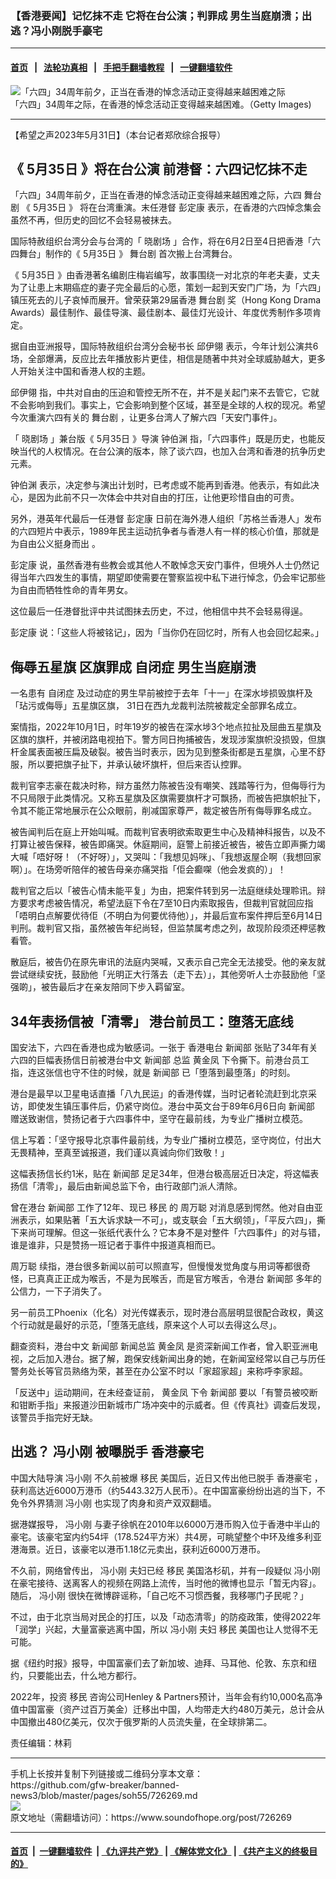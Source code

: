 ### 【香港要闻】记忆抹不走 它将在台公演；判罪成 男生当庭崩溃；出逃？冯小刚脱手豪宅
------------------------

#### [首页](https://github.com/gfw-breaker/banned-news3/blob/master/README.md) &nbsp;&nbsp;|&nbsp;&nbsp; [法轮功真相](https://github.com/begood0513/basic/blob/master/README.md)  &nbsp;&nbsp;|&nbsp;&nbsp; [手把手翻墙教程](https://github.com/gfw-breaker/guides/wiki)  &nbsp;&nbsp;|&nbsp;&nbsp; [一键翻墙软件](https://github.com/gfw-breaker/nogfw/blob/master/README.md)  



<div><img alt="「六四」34周年前夕，正当在香港的悼念活动正变得越来越困难之际" src="https://img.soundofhope.org/2023-06/gettyimages-1228520252-1685561366145.jpg"/>
<br/><figcaption class="caption">
 「六四」34周年之际，在香港的悼念活动正变得越来越困难。（Getty Images)
</figcaption></div><hr/>


<div><div class="Content__Wrapper sc-1bvya0-0 elmmKw article_body" data-checkusr="" itemprop="articleBody">
 <div id="post_place_1">
 </div>
 <p class="meta-top">
  <span class="meta">
   【希望之声2023年5月31日】（本台记者郑欣综合报导）
  </span>
 </p>
 <h2>
  <strong>
   《
   <ok href="/term/876338">
    5月35日
   </ok>
   》将在台公演 前港督：六四记忆抹不走
  </strong>
 </h2>
 <p>
  「六四」34周年前夕，正当在香港的悼念活动正变得越来越困难之际，六四
  <ok href="/term/147910">
   舞台剧
  </ok>
  《
  <ok href="/term/876338">
   5月35日
  </ok>
  》 将在台湾重演。末任港督
  <ok href="/term/17115">
   彭定康
  </ok>
  表示，在香港的六四悼念集会虽然不再，但历史的回忆不会轻易被抹去。
 </p>
 <p>
  国际特赦组织台湾分会与台湾的「
  <ok href="/term/876341">
   晓剧场
  </ok>
  」合作，将在6月2日至4日把香港「六四舞台」制作的《
  <ok href="/term/876338">
   5月35日
  </ok>
  》
  <ok href="/term/147910">
   舞台剧
  </ok>
  首次搬上台湾舞台。
 </p>
 <p>
  《
  <ok href="/term/876338">
   5月35日
  </ok>
  》由香港著名编剧庄梅岩编写，故事围绕一对北京的年老夫妻，丈夫为了让患上末期癌症的妻子完全最后的心愿，策划一起到天安门广场，为「六四」镇压死去的儿子哀悼而展开。曾荣获第29届香港
  <ok href="/term/147910">
   舞台剧
  </ok>
  奖（Hong Kong Drama Awards）最佳制作、最佳导演、最佳剧本、最佳灯光设计、年度优秀制作多项肯定。
 </p>
 <p>
  据自由亚洲报导，国际特赦组织台湾分会秘书长
  <ok href="/term/90280">
   邱伊翎
  </ok>
  表示，今年计划公演共6场，全部爆满，反应比去年播放影片更佳，相信是随著中共对全球威胁越大，更多人开始关注中国和香港人权的主题。
 </p>
 <p>
  <ok href="/term/90280">
   邱伊翎
  </ok>
  指，中共对自由的压迫和管控无所不在，并不是关起门来不去管它，它就不会影响到我们。事实上，它会影响到整个区域，甚至是全球的人权的现况。希望今次重演六四有关的
  <ok href="/term/147910">
   舞台剧
  </ok>
  ，让更多台湾人了解六四「天安门事件」。
 </p>
 <p>
  「
  <ok href="/term/876341">
   晓剧场
  </ok>
  」兼台版《
  <ok href="/term/876338">
   5月35日
  </ok>
  》导演
  <ok href="/term/876344">
   钟伯渊
  </ok>
  指，「六四事件」既是历史，也能反映当代的人权情况。在台公演的版本，除了谈六四，也加入台湾和香港的抗争历史元素。
 </p>
 <p>
  <ok href="/term/876344">
   钟伯渊
  </ok>
  表示，决定参与演出计划时，已考虑或不能再到香港。他表示，有如此决心，是因为此前不只一次体会中共对自由的打压，让他更珍惜自由的可贵。
 </p>
 <p>
  另外，港英年代最后一任港督
  <ok href="/term/17115">
   彭定康
  </ok>
  日前在海外港人组织「苏格兰香港人」发布的六四短片中表示，1989年民主运动抗争者与香港人有一样的核心价值，那就是为自由公义挺身而出 。
 </p>
 <p>
  <ok href="/term/17115">
   彭定康
  </ok>
  说，虽然香港有些教会或其他人不敢悼念天安门事件，但境外人士仍然记得当年六四发生的事情，期望即使需要在警察监视中私下进行悼念，仍会牢记那些为自由而牺牲性命的青年男女。
 </p>
 <p>
  这位最后一任港督批评中共试图抹去历史，不过，他相信中共不会轻易得逞。
 </p>
 <p>
  <ok href="/term/17115">
   彭定康
  </ok>
  说：「这些人将被铭记」，因为「当你仍在回忆时，所有人也会回忆起来。」
 </p>
 <h2>
  <strong>
   <ok href="/term/876347">
    侮辱五星旗
   </ok>
   区旗罪成
   <ok href="/term/4225">
    自闭症
   </ok>
   男生当庭崩溃
  </strong>
 </h2>
 <p>
  一名患有
  <ok href="/term/4225">
   自闭症
  </ok>
  及过动症的男生早前被控于去年「十一」在深水埗损毁旗杆及「玷污或侮辱」五星旗区旗， 31日在西九龙裁判法院被裁定全部罪名成立。
 </p>
 <p>
  案情指，2022年10月1日，时年19岁的被告在深水埗3个地点拉扯及屈曲五星旗及区旗的旗杆，并被闭路电视拍下。警方同日拘捕被告，发现涉案旗帜没损毁，但旗杆金属表面被压扁及破裂。被告当时表示，因为见到整条街都是五星旗，心里不舒服，所以要把旗子扯下，并承认破坏旗杆，但后来否认控罪。
 </p>
 <p>
  裁判官李志豪在裁决时称，辩方虽然力陈被告没有嘲笑、践踏等行为，但侮辱行为不只局限于此类情况。又称五星旗及区旗需要旗杆才可飘扬，而被告把旗帜扯下，令其不能正常地展示在公众眼前，削减国家尊严，裁定被告所有侮辱罪名成立。
 </p>
 <p>
  被告闻判后在庭上开始叫喊。而裁判官表明欲索取更生中心及精神科报告，以及不打算让被告保释，被告即痛哭。休庭期间，庭警上前接近被告，被告立即声撕力竭大喊「唔好呀！（不好呀）」，又哭叫：「我想见妈咪」、「我想返屋企啊（我想回家啊）」。在场旁听陪伴的被告母亲亦痛哭指「佢会癫㗎（他会发疯的）」！
 </p>
 <p>
  裁判官之后以「被告心情未能平复」为由，把案件转到另一法庭继续处理聆讯。辩方要求考虑被告情况，希望法庭下令在7至10日内索取报告，但裁判官就回应指「唔明白点解要优待佢（不明白为何要优待他）」，并最后宣布案件押后至6月14日判刑。裁判官又指，虽然被告年纪尚轻，但监禁属考虑之列，故现阶段须还柙惩教看管。
 </p>
 <p>
  散庭后，被告仍在原先审讯的法庭内哭喊，又表示自己完全无法接受。他的亲友就尝试继续安抚，鼓励他「光明正大行落去（走下去）」，其他旁听人士亦鼓励他「坚强啲」，被告最后才在亲友陪同下步入羁留室。
 </p>
 <h2>
  <strong>
   34年表扬信被「清零」 港台前员工：堕落无底线
  </strong>
 </h2>
 <p>
  国安法下，六四在香港也成为敏感词。一张于
  <ok href="/term/129693">
   香港电台
  </ok>
  <ok href="/term/876350">
   新闻部
  </ok>
  张贴了34年有关六四的巨幅表扬信日前被港台中文
  <ok href="/term/876350">
   新闻部
  </ok>
  总监
  <ok href="/term/876356">
   黄金凤
  </ok>
  下令撕下。前港台员工指，连这张信也守不住的时候，就是
  <ok href="/term/876350">
   新闻部
  </ok>
  已「堕落到最堕落」的时刻。
 </p>
 <p>
  港台是最早以卫星电话直播「八九民运」的香港传媒，当时记者轮流赶到北京采访，即使发生镇压事件后，仍紧守岗位。港台中英文台于89年6月6日向
  <ok href="/term/876350">
   新闻部
  </ok>
  赠送致谢信，赞扬记者于六四事件中，坚守在最前线，为专业广播树立模范。
 </p>
 <p>
  信上写着：「坚守报导北京事件最前线，为专业广播树立模范，坚守岗位，付出大无畏精神，至真至诚报道，我们谨以真诚向你们致敬！」
 </p>
 <p>
  这幅表扬信长约1米，贴在
  <ok href="/term/876350">
   新闻部
  </ok>
  足足34年，但港台极高层近日决定，将这幅表扬信「清零」，最后由新闻总监下令，由行政部门派人清除。
 </p>
 <p>
  曾在港台
  <ok href="/term/876350">
   新闻部
  </ok>
  工作了12年、现已
  <ok href="/term/2460">
   移民
  </ok>
  的
  <ok href="/term/876353">
   周万聪
  </ok>
  对消息感到愕然。他对自由亚洲表示，如果贴著「五大诉求缺一不可」，或支联会「五大纲领」，「平反六四」，撕下来尚可理解。但这一张纸代表什么？它本身不是对整件「六四事件」的对与错，谁是谁非，只是赞扬一班记者于事件中报道真相而已。
 </p>
 <p>
  <ok href="/term/876353">
   周万聪
  </ok>
  续指，港台很多新闻以前可以照直写，但慢慢发觉角度与用词等都很奇怪，已真真正正成为喉舌，不是为民喉舌，而是官方喉舌，令港台
  <ok href="/term/876350">
   新闻部
  </ok>
  多年的公信力，一下子消失了。
 </p>
 <p>
  另一前员工Phoenix（化名）对光传媒表示，现时港台高层明显很配合政权，黄这个行动就是最好的示范，「堕落无底线，原来这个人可以去得这么尽」。
 </p>
 <p>
  翻查资料，港台中文
  <ok href="/term/876350">
   新闻部
  </ok>
  新闻总监
  <ok href="/term/876356">
   黄金凤
  </ok>
  是资深新闻工作者，曾入职亚洲电视，之后加入港台。据了解，跑保安线新闻出身的她，在新闻室经常以自己与历任警务处长等官员熟络为荣，甚至在办公室不时以「家超家超」来称呼李家超。
 </p>
 <p>
  「反送中」运动期间，在未经查证前，
  <ok href="/term/876356">
   黄金凤
  </ok>
  下令
  <ok href="/term/876350">
   新闻部
  </ok>
  要以「有警员被咬断和钳断手指」来报道沙田新城巿广场冲突中的示威者。但《传真社》调查后发现，该警员手指完好无缺。
 </p>
 <h2>
  <strong>
   出逃？
   <ok href="/term/16882">
    冯小刚
   </ok>
   被曝脱手
   <ok href="/term/24966">
    香港豪宅
   </ok>
  </strong>
 </h2>
 <p>
  中国大陆导演
  <ok href="/term/16882">
   冯小刚
  </ok>
  不久前被爆
  <ok href="/term/2460">
   移民
  </ok>
  美国后，近日又传出他已脱手
  <ok href="/term/24966">
   香港豪宅
  </ok>
  ，获利高达近6000万港币（约5443.32万人民币）。在中国富豪纷纷出逃的当下，不免令外界猜测
  <ok href="/term/16882">
   冯小刚
  </ok>
  也实现了肉身和资产双双翻墙。
 </p>
 <p>
  据港媒报导，
  <ok href="/term/16882">
   冯小刚
  </ok>
  与妻子徐帆在2010年以6000万港币购入位于香港中半山的豪宅。该豪宅室内约54坪（178.524平方米）共4房，可眺望整个中环及维多利亚港海景。近日，该豪宅以港币1.18亿元卖出，获利近6000万港币。
 </p>
 <p>
  不久前，网络曾传出，
  <ok href="/term/16882">
   冯小刚
  </ok>
  夫妇已经
  <ok href="/term/2460">
   移民
  </ok>
  美国洛杉矶，并有一段疑似
  <ok href="/term/16882">
   冯小刚
  </ok>
  在豪宅接待、送离客人的视频在网路上流传，当时他的微博也显示「暂无内容」。随后，
  <ok href="/term/16882">
   冯小刚
  </ok>
  很快在微博辟谣称，「自己吃不习惯西餐，我移哪门子民呢？」
 </p>
 <p>
  不过，由于北京当局对民企的打压，以及「动态清零」的防疫政策，使得2022年「润学」兴起，大量富豪逃离中国，所以
  <ok href="/term/16882">
   冯小刚
  </ok>
  夫妇
  <ok href="/term/2460">
   移民
  </ok>
  美国也让人觉得不无可能。
 </p>
 <p>
  据《纽约时报》报导，中国富豪们去了新加坡、迪拜、马耳他、伦敦、东京和纽约，只要能出去，什么地方都行。
 </p>
 <p>
  2022年，投资
  <ok href="/term/2460">
   移民
  </ok>
  咨询公司Henley &amp; Partners预计，当年会有约10,000名高净值中国富豪（资产过百万美金）迁移出中国，人均带走大约480万美元，总计会从中国撤出480亿美元，仅次于俄罗斯的人员流失量，在全球排第二。
 </p>
 <p class="meta-btm">
  责任编辑：林莉
 </p>
</div>
</div>
<hr/>
手机上长按并复制下列链接或二维码分享本文章：<br/>
https://github.com/gfw-breaker/banned-news3/blob/master/pages/soh55/726269.md <br/>
<a href='https://github.com/gfw-breaker/banned-news3/blob/master/pages/soh55/726269.md'><img src='https://github.com/gfw-breaker/banned-news3/blob/master/pages/soh55/726269.md.png'/></a> <br/>
原文地址（需翻墙访问）：https://www.soundofhope.org/post/726269


------------------------
#### [首页](https://github.com/gfw-breaker/banned-news3/blob/master/README.md) &nbsp;|&nbsp; [一键翻墙软件](https://github.com/gfw-breaker/nogfw/blob/master/README.md) &nbsp;| [《九评共产党》](https://github.com/gfw-breaker/9ping.md/blob/master/README.md#九评之一评共产党是什么) | [《解体党文化》](https://github.com/gfw-breaker/jtdwh.md/blob/master/README.md) | [《共产主义的终极目的》](https://github.com/gfw-breaker/gczydzjmd.md/blob/master/README.md)


<img src='http://gfw-breaker.win/banned-news3/pages/soh55/726269.md' width='0px' height='0px'/>